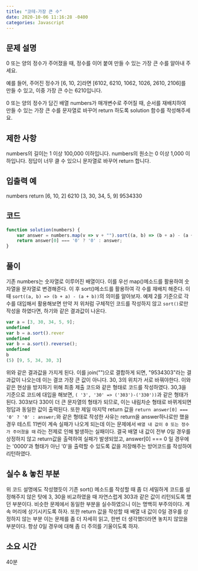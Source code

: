 ```yaml
---
title: "코테-가장 큰 수"
date: 2020-10-06 11:16:28 -0400
categories: Javascript
---
```


문제 설명
---
0 또는 양의 정수가 주어졌을 때, 정수를 이어 붙여 만들 수 있는 가장 큰 수를 알아내 주세요.

예를 들어, 주어진 정수가 [6, 10, 2]라면 [6102, 6210, 1062, 1026, 2610, 2106]를 만들 수 있고, 이중 가장 큰 수는 6210입니다.

0 또는 양의 정수가 담긴 배열 numbers가 매개변수로 주어질 때, 순서를 재배치하여 만들 수 있는 가장 큰 수를 문자열로 바꾸어 return 하도록 solution 함수를 작성해주세요.

제한 사항
---
numbers의 길이는 1 이상 100,000 이하입니다.
numbers의 원소는 0 이상 1,000 이하입니다.
정답이 너무 클 수 있으니 문자열로 바꾸어 return 합니다.

입출력 예
---
numbers	return
[6, 10, 2]	6210
[3, 30, 34, 5, 9]	9534330

코드
---
``` javascript
function solution(numbers) {
    var answer = numbers.map(v => v + "").sort((a, b) => (b + a) - (a + b)).join("");
    return answer[0] === '0' ? '0' : answer;
}
```

풀이
---
기존 numbers는 숫자열로 이루어진 배열이다. 이를 우선 map()메소드를 활용하여 숫자열을 문자열로 변경해준다.
이 후 sort()메소드를 활용하여 각 수를 재배치 해준다.
이때 `sort((a, b) => (b + a) - (a + b))`의 의미를 알아보자.
예제 2를 기준으로 각 수를 대입해서 활용해보면 만약 저 위처럼 구체적인 코드를 작성하지 않고
`sort()`로만 작성을 하였다면, 하기와 같은 결과값이 나온다.
``` javascript
var a = [3, 30, 34, 5, 9];
undefined
var b = a.sort().rever
undefined
var b = a.sort().reverse();
undefined
b
(5) [9, 5, 34, 30, 3]
```
위와 같은 결과값을 가지게 된다. 이를 join("")으로 결합하게 되면, "9534303"라는 결과값이 나오는데
이는 결코 가장 큰 값이 아니다. 30, 3의 위치가 서로 바꿔야한다. 이와 같은 현상을 방지하기 위해
최종 제출 코드와 같은 형태로 코드를 작성하였다.
30,3을 기준으로 코드에 대입을 해보면, `( '3', '30' => ('303')-('330'))`과 같은 형태가 된다.
303보다 330이 더 큰 문자열의 형태가 되므로, 이는 내림차순 형태로 바뀌게되면 정답과 동일한 값이 출력된다.
또한 제일 마지막 return 값을 `return answer[0] === '0' ? '0' : answer;`와 같은 형태로 
작성한 사유는 return을 answer하나로만 했을 경우 테스트 11번이 계속 실패가 나오게 되는데
이는 문제에서 `배열 내 값이 0 또는 정수가 주어졌을 때` 라는 전제로 인해 발생하는 실패이다.
결국 배열 내 값이 전부 0일 경우를 상정하지 않고 return값을 출력하여 실패가 발생되었고,
answer[0] === 0 일 경우에는 '0000'과 형태가 아닌 '0'을 출력할 수 있도록
값을 저장해주는 방어코드를 작성하여 리턴하였다.

실수 & 놓친 부분
---
위 코드 설명에도 작성했듯이 기존 sort() 메소드를 작성할 때 좀 더 세밀하게 코드를 설정해주지 않은 탓에
3, 30을 비교하였을 때 자연스럽게 303과 같은 값이 리턴되도록 했던 부분이다. 
비슷한 문제에서 동일한 부분을 실수하였으니 이는 명백히 부주의이다. 계속 머리에 상기시키도록 하자.
또한 return 값을 작성할 때 배열 내 값이 0일 경우를 상정하지 않는 부분
이는 문제를 좀 더 자세히 읽고, 한번 더 생각했더라면 놓치지 않았을 부분이다.
항상 0일 경우에 대해 좀 더 주의를 기울이도록 하자.

소요 시간
---
40분
 
